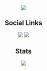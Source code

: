 <div align="center">
  <img src="https://emoji.echology.page/api/image">
  <h2>Social Links</h2>
  <a href="https://x.echology.page/discord/"><img src="https://img.shields.io/badge/Bluberry%20Base-7289da?logo=discord&logoColor=white&style=for-the-badge"></a> 
  <a href="https://x.echology.page/twitch/"><img src="https://img.shields.io/badge/Sploric-6441a5?logo=twitch&logoColor=white&style=for-the-badge"></a>
  <h2>Stats</h2>
  <a href="/"><img src="https://github-readme-stats.vercel.app/api?username=sploric&count_private=true&show_icons=true&theme=dark&hide_border=true&include_all_commits=true">
</a>
</div>
